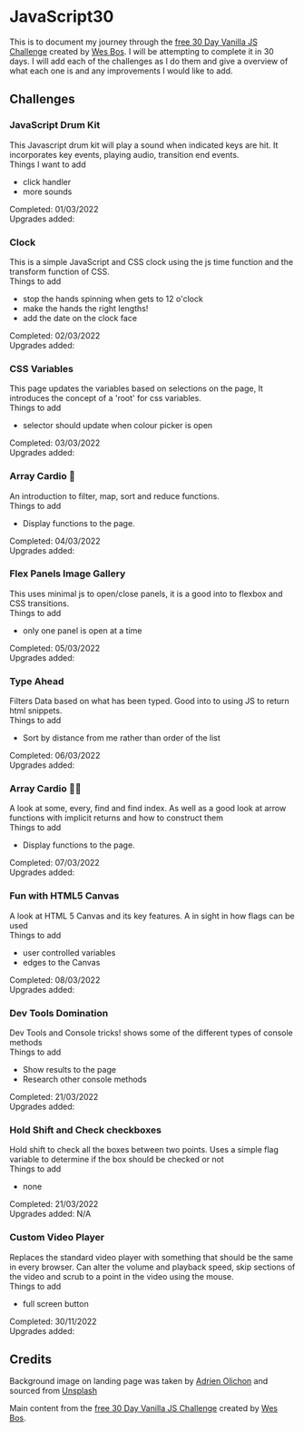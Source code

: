 # JavaScript30
This is to document my journey through the [free 30 Day Vanilla JS Challenge](https://javascript30.com/) created by [Wes Bos](https://twitter.com/intent/follow?original_referer=https%3A%2F%2Fjavascript30.com%2F&ref_src=twsrc%5Etfw%7Ctwcamp%5Ebuttonembed%7Ctwterm%5Efollow%7Ctwgr%5Ewesbos&screen_name=wesbos). I will be attempting to complete it in 30 days.
I will add each of the challenges as I do them and give a overview of what each one is and any improvements I would like to add.

## Challenges
### JavaScript Drum Kit
This Javascript drum kit will play a sound when indicated keys are hit. It incorporates key events, playing  audio, transition end events.</br>
Things I want to add
-   click handler
-   more sounds

Completed: 01/03/2022 </br>
Upgrades added:

### Clock
This is a simple JavaScript and CSS clock using the js time function and the transform function of CSS.</br>
Things to add 
-   stop the hands spinning when gets to 12 o'clock
-   make the hands the right lengths!
-   add the date on the clock face

Completed: 02/03/2022 </br>
Upgrades added:

### CSS Variables
This page updates the variables based on selections on the page, It introduces the concept of a 'root' for css variables.</br>
Things to add 
-   selector should update when colour picker is open

Completed: 03/03/2022 </br>
Upgrades added:
 
### Array Cardio 💪
An introduction to filter, map, sort and reduce functions.</br>
Things to add 
-   Display functions to the page.

Completed: 04/03/2022 </br>
Upgrades added:

### Flex Panels Image Gallery 
This uses minimal js to open/close panels, it is a good into to flexbox and CSS transitions.</br>
Things to add 
-   only one panel is open at a time

Completed: 05/03/2022 </br>
Upgrades added:

### Type Ahead
Filters Data based on what has been typed. Good into to using JS to return html snippets.</br>
Things to add 
-   Sort by distance from me rather than order of the list

Completed: 06/03/2022 </br>
Upgrades added:

### Array Cardio 💪💪
A look at some, every, find and find index.  As well as a good look at arrow functions with implicit returns and how to construct them</br>
Things to add 
-   Display functions to the page.

Completed: 07/03/2022</br>
Upgrades added:

### Fun with HTML5 Canvas
A look at HTML 5 Canvas and its key features.  A in sight in how flags can be used</br>
Things to add 
-   user controlled variables
-   edges to the Canvas

Completed: 08/03/2022</br>
Upgrades added:

### Dev Tools Domination
Dev Tools and Console tricks! shows some of  the different types of console methods</br>
Things to add 
-   Show results to the page
-   Research other console methods

Completed: 21/03/2022</br>
Upgrades added:

### Hold Shift and Check checkboxes
Hold shift to check all the boxes between two points.  Uses a simple flag variable to determine if the box should be checked or not</br>
Things to add 
-   none

Completed: 21/03/2022</br>
Upgrades added: N/A

### Custom Video Player
Replaces the standard video player with something that should be the same in every browser. Can alter the volume and playback speed, skip sections of the video and scrub to a point in the video using the mouse.</br>
Things to add 
-   full screen button

Completed: 30/11/2022</br>
Upgrades added:

<!-- 
### Key Sequence Detection
</br>
Things to add 
-   

Completed: </br>
Upgrades added:
 -->
<!-- 
### Slide on Scroll
</br>
Things to add 
-   

Completed: </br>
Upgrades added:
 -->
<!-- 
### Javascript References VS Copying
</br>
Things to add 
-   

Completed: </br>
Upgrades added:
 -->
<!-- 
### 
</br>
Things to add 
-   

Completed: </br>
Upgrades added:
 -->
<!-- 
### 
</br>
Things to add 
-   

Completed: </br>
Upgrades added:
 -->
<!-- 
### 
</br>
Things to add 
-   

Completed: </br>
Upgrades added:
 -->
<!-- 
### 
</br>
Things to add 
-   

Completed: </br>
Upgrades added:
 -->
<!-- 
### 
</br>
Things to add 
-   

Completed: </br>
Upgrades added:
 -->
<!-- 
### 
</br>
Things to add 
-   

Completed: </br>
Upgrades added:
 -->
<!-- 
### 
</br>
Things to add 
-   

Completed: </br>
Upgrades added:
 -->
<!-- 
### 
</br>
Things to add 
-   

Completed: </br>
Upgrades added:
 -->
<!-- 
### 
</br>
Things to add 
-   

Completed: </br>
Upgrades added:
 -->
<!-- 
### 
</br>
Things to add 
-   

Completed: </br>
Upgrades added:
 -->
<!-- 
### 
</br>
Things to add 
-   

Completed: </br>
Upgrades added:
 -->
<!-- 
### 
</br>
Things to add 
-   

Completed: </br>
Upgrades added:
 -->
<!-- 
### 
</br>
Things to add 
-   

Completed: </br>
Upgrades added:
 -->
<!-- 
### 
</br>
Things to add 
-   

Completed: </br>
Upgrades added:
 -->
<!-- 
### 
</br>
Things to add 
-   

Completed: </br>
Upgrades added:
 -->
<!-- 
### 
</br>
Things to add 
-   

Completed: </br>
Upgrades added:
 -->
<!-- 
### 
</br>
Things to add 
-   

Completed: </br>
Upgrades added:
 -->
<!-- 
### 
</br>
Things to add 
-   

Completed: </br>
Upgrades added:
 -->
<!-- 
### 
</br>
Things to add 
-   

Completed: </br>
Upgrades added:
 -->
<!-- 
### 
</br>
Things to add 
-   

Completed: </br>
Upgrades added:
 -->
<!-- 
### 
</br>
Things to add 
-   

Completed: </br>
Upgrades added:
 -->
<!-- 
### 
</br>
Things to add 
-   

Completed: </br>
Upgrades added:
 -->
<!-- 
### 
</br>
Things to add 
-   

Completed: </br>
Upgrades added:
 -->
<!-- 
### 
</br>
Things to add 
-   

Completed: </br>
Upgrades added:
 -->
<!-- 
### 
</br>
Things to add 
-   

Completed: </br>
Upgrades added:
 -->
<!-- 
### 
</br>
Things to add 
-   

Completed: </br>
Upgrades added:
 -->
<!-- 
### 
</br>
Things to add 
-   

Completed: </br>
Upgrades added:
 -->
<!-- 
### 
</br>
Things to add 
-   

Completed: </br>
Upgrades added:
 -->
<!-- 
### 
</br>
Things to add 
-   

Completed: </br>
Upgrades added:
 -->
<!-- 
### 
</br>
Things to add 
-   

Completed: </br>
Upgrades added:
 -->
 ## Credits

 Background image on landing page was taken by <a href="https://unsplash.com/@adrienolichon?utm_source=unsplash&utm_medium=referral&utm_content=creditCopyText">Adrien Olichon</a> and sourced from <a href="https://unsplash.com/s/photos/black-glitter?utm_source=unsplash&utm_medium=referral&utm_content=creditCopyText">Unsplash</a>

Main content from the [free 30 Day Vanilla JS Challenge](https://javascript30.com/) created by [Wes Bos](https://twitter.com/intent/follow?original_referer=https%3A%2F%2Fjavascript30.com%2F&ref_src=twsrc%5Etfw%7Ctwcamp%5Ebuttonembed%7Ctwterm%5Efollow%7Ctwgr%5Ewesbos&screen_name=wesbos).